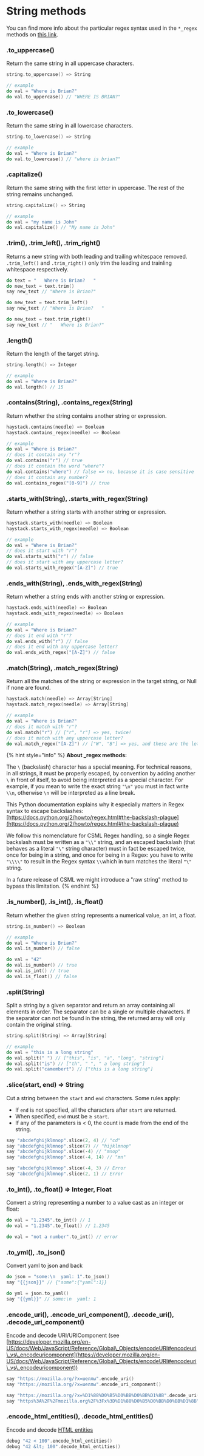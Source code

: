 # String methods

You can find more info about the particular regex syntax used in the `*_regex` methods on [this link](https://docs.rs/regex/1.3.4/regex/#syntax).

### .to\_uppercase()

Return the same string in all uppercase characters.

```cpp
string.to_uppercase() => String

// example
do val = "Where is Brian?"
do val.to_uppercase() // "WHERE IS BRIAN?"
```

### .to\_lowercase()

Return the same string in all lowercase characters.

```cpp
string.to_lowercase() => String

// example
do val = "Where is Brian?"
do val.to_lowercase() // "where is brian?"
```

### .capitalize()

Return the same string with the first letter in uppercase. The rest of the string remains unchanged.

```cpp
string.capitalize() => String

// example
do val = "my name is John"
do val.capitalize() // "My name is John"
```

### .trim(), .trim\_left(), .trim\_right()

Returns a new string with both leading and trailing whitespace removed. `.trim_left()` and `.trim_right()` only trim the leading and trainling whitespace respectively.

```cpp
do text = "   Where is Brian?   "
do new_text = text.trim()
say new_text // "Where is Brian?"

do new_text = text.trim_left()
say new_text // "Where is Brian?   "

do new_text = text.trim_right()
say new_text // "   Where is Brian?"
```

### .length()

Return the length of the target string.

```cpp
string.length() => Integer

// example
do val = "Where is Brian?"
do val.length() // 15
```

### .contains(String), .contains\_regex(String)

Return whether the string contains another string or expression.

```cpp
haystack.contains(needle) => Boolean
haystack.contains_regex(needle) => Boolean

// example
do val = "Where is Brian?"
// does it contain any "r"?
do val.contains("r") // true
// does it contain the word "where"?
do val.contains("where") // false => no, because it is case sensitive
// does it contain any number?
do val.contains_regex("[0-9]") // true
```

### .starts\_with(String), .starts\_with\_regex(String)

Return whether a string starts with another string or expression.

```cpp
haystack.starts_with(needle) => Boolean
haystack.starts_with_regex(needle) => Boolean

// example
do val = "Where is Brian?"
// does it start with "r"?
do val.starts_with("r") // false
// does it start with any uppercase letter?
do val.starts_with_regex("[A-Z]") // true
```

### .ends\_with(String), .ends\_with\_regex(String)

Return whether a string ends with another string or expression.

```cpp
haystack.ends_with(needle) => Boolean
haystack.ends_with_regex(needle) => Boolean

// example
do val = "Where is Brian?"
// does it end with "r"?
do val.ends_with("r") // false
// does it end with any uppercase letter?
do val.ends_with_regex("[A-Z]") // false
```

### .match(String), .match\_regex(String)

Return all the matches of the string or expression in the target string, or Null if none are found.

```cpp
haystack.match(needle) => Array[String]
haystack.match_regex(needle) => Array[String]

// example
do val = "Where is Brian?"
// does it match with "r"?
do val.match("r") // ["r", "r"] => yes, twice!
// does it match with any uppercase letter?
do val.match_regex("[A-Z]") // ["W", "B"] => yes, and these are the letters!
```

{% hint style="info" %}
**About \_regex methods:**

The `\` (backslash) character has a special meaning. For technical reasons, in all strings, it must be properly escaped, by convention by adding another `\` in front of itself, to avoid being interpreted as a special character. For example, if you mean to write the exact string `"\n"` you must in fact write `\\n`, otherwise `\n` will be interpreted as a line break.

This Python documentation explains why it especially matters in Regex syntax to escape backslashes: [https://docs.python.org/2/howto/regex.html#the-backslash-plague](https://docs.python.org/2/howto/regex.html#the-backslash-plague)

We follow this nomenclature for CSML Regex handling, so a single Regex backslash must be written as a `"\\"` string, and an escaped backslash (that behaves as a literal `"\"` string character) must in fact be escaped twice, once for being in a string, and once for being in a Regex: you have to write `"\\\\"` to result in the Regex syntax `\\`which in turn matches the literal `"\"` string.

In a future release of CSML we might introduce a "raw string" method to bypass this limitation.
{% endhint %}

### .is\_number(), .is\_int(), .is\_float()

Return whether the given string represents a numerical value, an int, a float.

```cpp
string.is_number() => Boolean

// example
do val = "Where is Brian?"
do val.is_number() // false

do val = "42"
do val.is_number() // true
do val.is_int() // true
do val.is_float() // false
```

### .split(String)

Split a string by a given separator and return an array containing all elements in order. The separator can be a single or multiple characters. If the separator can not be found in the string, the returned array will only contain the original string.

```cpp
string.split(String) => Array[String]

// example
do val = "this is a long string"
do val.split(" ") // ["this", "is", "a", "long", "string"]
do val.split("is") // ["th", " ", " a long string"]
do val.split("camembert") // ["this is a long string"]
```

### .slice(start, end) => String

Cut a string between the `start` and `end` characters. Some rules apply:

* If `end` is not specified, all the characters after `start` are returned.
* When specified, `end` must be ≥ `start`.
* If any of the parameters is < 0, the count is made from the end of the string.

```cpp
say "abcdefghijklmnop".slice(2, 4) // "cd"
say "abcdefghijklmnop".slice(7) // "hijklmnop"
say "abcdefghijklmnop".slice(-4) // "mnop"
say "abcdefghijklmnop".slice(-4, 14) // "mn"

say "abcdefghijklmnop".slice(-4, 3) // Error
say "abcdefghijklmnop".slice(2, 1) // Error
```

### .to\_int(), .to\_float() => Integer, Float

Convert a string representing a number to a value cast as an integer or float:

```cpp
do val = "1.2345".to_int() // 1
do val = "1.2345".to_float() // 1.2345

do val = "not a number".to_int() // error
```

### .to\_yml(), .to\_json()

Convert yaml to json and back

```cpp
do json = "some:\n  yaml: 1".to_json()
say "{{json}}" // {"some":{"yaml":1}}

do yml = json.to_yaml()
say "{{yml}}" // some:\n  yaml: 1
```

### .encode\_uri(), .encode\_uri\_component(), .decode\_uri(), .decode\_uri\_component()

Encode and decode URI/URIComponent (see [https://developer.mozilla.org/en-US/docs/Web/JavaScript/Reference/Global\_Objects/encodeURI#encodeuri\_vs\_encodeuricomponent](https://developer.mozilla.org/en-US/docs/Web/JavaScript/Reference/Global\_Objects/encodeURI#encodeuri\_vs\_encodeuricomponent))

```cpp
say "https://mozilla.org/?x=шеллы".encode_uri()
say "https://mozilla.org/?x=шеллы".encode_uri_component()

say "https://mozilla.org/?x=%D1%88%D0%B5%D0%BB%D0%BB%D1%8B".decode_uri()
say "https%3A%2F%2Fmozilla.org%2F%3Fx%3D%D1%88%D0%B5%D0%BB%D0%BB%D1%8B".decode_uri_component()
```

### .encode\_html\_entities(), .decode\_html\_entities()

Encode and decode [HTML entities](https://dev.w3.org/html5/html-author/charref)

```cpp
debug "42 < 100".encode_html_entities()
debug "42 &lt; 100".decode_html_entities()
```
